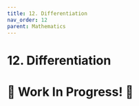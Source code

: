 ```yaml
---
title: 12. Differentiation
nav_order: 12
parent: Mathematics
---
```

# 12. Differentiation

# 🚧 Work In Progress! 🚧